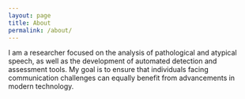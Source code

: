 ```yaml
---
layout: page
title: About
permalink: /about/
---
```


I am a researcher focused on the analysis of pathological and atypical speech, as well as the development of automated detection and assessment tools. My goal is to ensure that individuals facing communication challenges can equally benefit from advancements in modern technology.
